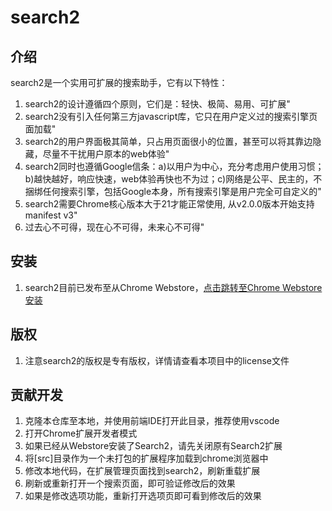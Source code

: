 # search2
## 介绍
search2是一个实用可扩展的搜索助手，它有以下特性：
1. search2的设计遵循四个原则，它们是：轻快、极简、易用、可扩展"
1. search2没有引入任何第三方javascript库，它只在用户定义过的搜索引擎页面加载"
1. search2的用户界面极其简单，只占用页面很小的位置，甚至可以将其靠边隐藏，尽量不干扰用户原本的web体验"
1. search2同时也遵循Google信条：a)以用户为中心，充分考虑用户使用习惯；b)越快越好，响应快速，web体验再快也不为过；c)网络是公平、民主的，不捆绑任何搜索引擎，包括Google本身，所有搜索引擎是用户完全可自定义的"
1. search2需要Chrome核心版本大于21才能正常使用, 从v2.0.0版本开始支持manifest v3"
1. 过去心不可得，现在心不可得，未来心不可得"


## 安装
1. search2目前已发布至从Chrome Webstore，[点击跳转至Chrome Webstore安装](https://chrome.google.com/webstore/detail/search2/godjlopkhiadfppdjhbekbppchinkmpi)

## 版权
1. 注意search2的版权是专有版权，详情请查看本项目中的license文件

## 贡献开发
1. 克隆本仓库至本地，并使用前端IDE打开此目录，推荐使用vscode
1. 打开Chrome扩展开发者模式
1. 如果已经从Webstore安装了Search2，请先关闭原有Search2扩展
1. 将[src]目录作为一个未打包的扩展程序加载到chrome浏览器中
1. 修改本地代码，在扩展管理页面找到search2，刷新重载扩展
1. 刷新或重新打开一个搜索页面，即可验证修改后的效果
1. 如果是修改选项功能，重新打开选项页即可看到修改后的效果
